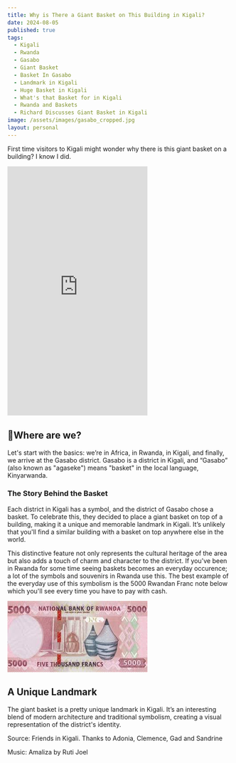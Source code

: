 ```yaml
---
title: Why is There a Giant Basket on This Building in Kigali?
date: 2024-08-05
published: true
tags:
  - Kigali
  - Rwanda
  - Gasabo
  - Giant Basket
  - Basket In Gasabo
  - Landmark in Kigali
  - Huge Basket in Kigali
  - What's that Basket for in Kigali
  - Rwanda and Baskets
  - Richard Discusses Giant Basket in Kigali
image: /assets/images/gasabo_cropped.jpg
layout: personal
---
```

First time visitors to Kigali might wonder why there is this giant basket on a building? I know I did.

<iframe width="315" height="560" src="https://www.youtube.com/embed/-b5LKcZK5y8" title="Why is there a giant basket on this building?" frameborder="0" allow="accelerometer; autoplay; clipboard-write; encrypted-media; gyroscope; picture-in-picture; web-share" referrerpolicy="strict-origin-when-cross-origin" allowfullscreen></iframe>

## 📍Where are we?

Let's start with the basics: we’re in Africa, in Rwanda, in Kigali, and finally, we arrive at the Gasabo district. Gasabo is a district in Kigali, and “Gasabo” (also known as "agaseke") means "basket" in the local language, Kinyarwanda. 

### The Story Behind the Basket

Each district in Kigali has a symbol, and the district of Gasabo chose a basket. To celebrate this, they decided to place a giant basket on top of a building, making it a unique and memorable landmark in Kigali. It’s unlikely that you'll find a similar building with a basket on top anywhere else in the world.

This distinctive feature not only represents the cultural heritage of the area but also adds a touch of charm and character to the district. If you've been in Rwanda for some time seeing baskets becomes an everyday occurence; a lot of the symbols and souvenirs in Rwanda use this. The best example of the everyday use of this symbolism is the 5000 Rwandan Franc note below which you'll see every time you have to pay with cash.

![Rwandan francs 5000 note](/assets/images/rwf_5k.jpeg "Rwandan francs 5000 note")

## A Unique Landmark

The giant basket is a pretty unique landmark in Kigali. It’s an interesting blend of modern architecture and traditional symbolism, creating a visual representation of the district's identity.

Source: Friends in Kigali. Thanks to Adonia, Clemence, Gad and Sandrine

Music: Amaliza by Ruti Joel
